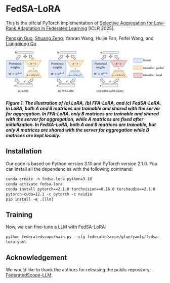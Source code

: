 # FedSA-LoRA

This is the offcial PyTorch implementation of [Selective Aggregation for Low-Rank Adaptation in Federated Learning](https://openreview.net/forum?id=iX3uESGdsO) [ICLR 2025].

[Pengxin Guo](https://pengxin-guo.github.io), [Shuang Zeng](https://scholar.google.com/citations?user=yTP1oqkAAAAJ&hl=en), Yanran Wang, Huijie Fan, Feifei Wang, and [Liangqiong Qu](https://liangqiong.github.io).

<img src="./figs/FedSA-LoRA.png" alt="framework" width="500" /> 

##### Figure 1. The illustration of (a) LoRA, (b) FFA-LoRA, and (c) FedSA-LoRA. In LoRA, both $A$ and $B$ matrices are trainable and shared with the server for aggregation. In FFA-LoRA, only $B$ matrices are trainable and shared with the server for aggregation, while $A$ matrices are fixed after initialization. In FedSA-LoRA, both $A$ and $B$ matrices are trainable, but only $A$ matrices are shared with the server for aggregation while $B$ matrices are kept locally.


## Installation

Our code is based on Python version 3.10 and PyTorch version 2.1.0. 
You can install all the dependencies with the following command:
```shell
conda create -n fedsa-lora python=3.10
conda activate fedsa-lora
conda install pytorch==2.1.0 torchvision==0.16.0 torchaudio==2.1.0 pytorch-cuda=12.1 -c pytorch -c nvidia
pip install -e .[llm]
```

## Training

Now, we can fine-tune a LLM with FedSA-LoRA:

```shell
python federatedscope/main.py --cfg federatedscope/glue/yamls/fedsa-lora.yaml
```

## Acknowledgement

We would like to thank the authors for releasing the public repository: [FederatedScope-LLM](https://github.com/alibaba/FederatedScope/tree/llm).